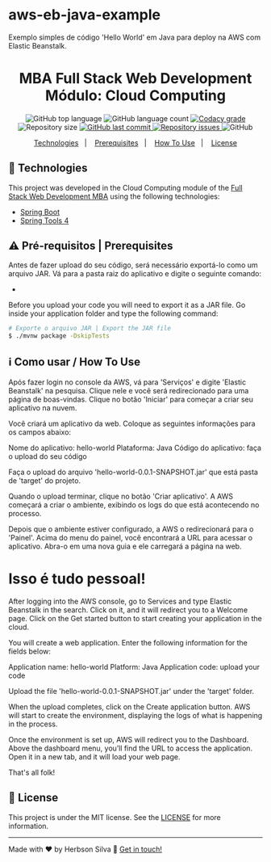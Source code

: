 # aws-eb-java-example
Exemplo simples de código 'Hello World' em Java para deploy na AWS com Elastic Beanstalk.

<h1 align="center">
    MBA Full Stack Web Development<br />
    Módulo: Cloud Computing
</h1>

<h4 align="center">
  
</h4>
<p align="center">
  <img alt="GitHub top language" src="https://img.shields.io/github/languages/top/herbsonsilva/eb-java-example.svg">
  
  <img alt="GitHub language count" src="https://img.shields.io/github/languages/count/herbsonsilva/eb-java-example.svg">
  
  <a href="https://www.codacy.com/app/herbsonsilva/eb-java-example?utm_source=github.com&amp;utm_medium=referral&amp;utm_content=herbsonsilva/eb-java-example&amp;utm_campaign=Badge_Grade">
    <img alt="Codacy grade" src="https://img.shields.io/codacy/grade/4f87fc059ec846118f2ef2950200b13a.svg">
  </a>
  
  <img alt="Repository size" src="https://img.shields.io/github/repo-size/herbsonsilva/eb-java-example.svg">
  <a href="https://github.com/herbsonsilva/eb-java-example/commits/master">
    <img alt="GitHub last commit" src="https://img.shields.io/github/last-commit/herbsonsilva/eb-java-example.svg">
  </a>
  
  <a href="https://github.com/herbsonsilva/eb-java-example/issues">
    <img alt="Repository issues" src="https://img.shields.io/github/issues/herbsonsilva/eb-java-example.svg">
  </a>
  
  <img alt="GitHub" src="https://img.shields.io/github/license/herbsonsilva/eb-java-example.svg"> 
  
</p>

<p align="center">
  <a href="#rocket-technologies">Technologies</a>&nbsp;&nbsp;&nbsp;|&nbsp;&nbsp;&nbsp;
  <a href="#warning-prerequisites">Prerequisites</a>&nbsp;&nbsp;&nbsp;|&nbsp;&nbsp;&nbsp;
  <a href="#information_source-how-to-use">How To Use</a>&nbsp;&nbsp;&nbsp;|&nbsp;&nbsp;&nbsp;
  <a href="#memo-license">License</a>
</p>

## :rocket: Technologies

This project was developed in the Cloud Computing module of the [Full Stack Web Development MBA][curso] using the following technologies:

-  [Spring Boot](https://spring.io/projects/spring-boot)
-  [Spring Tools 4](https://spring.io/tools)

## :warning: Pré-requisitos | Prerequisites

Antes de fazer upload do seu código, será necessário exportá-lo como um arquivo JAR. Vá para a pasta raiz do aplicativo e digite o seguinte comando:

-

Before you upload your code you will need to export it as a JAR file. Go inside your application folder and type the following command:

```bash
# Exporte o arquivo JAR | Export the JAR file
$ ./mvnw package -DskipTests
```

## :information_source: Como usar / How To Use

Após fazer login no console da AWS, vá para 'Serviços' e digite 'Elastic Beanstalk' na pesquisa. Clique nele e você será redirecionado para uma página de boas-vindas. Clique no botão 'Iniciar' para começar a criar seu aplicativo na nuvem.

Você criará um aplicativo da web. Coloque as seguintes informações para os campos abaixo:

Nome do aplicativo: hello-world
Plataforma: Java
Código do aplicativo: faça o upload do seu código

Faça o upload do arquivo 'hello-world-0.0.1-SNAPSHOT.jar' que está pasta de 'target' do projeto.

Quando o upload terminar, clique no botão 'Criar aplicativo'. A AWS começará a criar o ambiente, exibindo os logs do que está acontecendo no processo.

Depois que o ambiente estiver configurado, a AWS o redirecionará para o 'Painel'. Acima do menu do painel, você encontrará a URL para acessar o aplicativo. Abra-o em uma nova guia e ele carregará a página na web.

# Isso é tudo pessoal!

After logging into the AWS console, go to Services and type Elastic Beanstalk in the search. Click on it, and it will redirect you to a Welcome page. Click on the Get started button to start creating your application in the cloud.

You will create a web application. Enter the following information for the fields below:

Application name: hello-world
Platform: Java
Application code: upload your code

Upload the file 'hello-world-0.0.1-SNAPSHOT.jar' under the 'target' folder.

When the upload completes, click on the Create application button. AWS will start to create the environment, displaying the logs of what is happening in the process.

Once the environment is set up, AWS will redirect you to the Dashboard. Above the dashboard menu, you’ll find the URL to access the application. Open it in a new tab, and it will load your web page.

That's all folk! 

## :memo: License
This project is under the MIT license. See the [LICENSE](https://github.com/herbsonsilva/aws-eb-java-example/blob/master/LICENSE) for more information.

---

Made with ♥ by Herbson Silva :wave: [Get in touch!][linkedin]

[curso]: https://www.iesp.edu.br/cursos/pos-graduacao/mba-em-full-stack-web-development
[linkedin]: https://www.linkedin.com/in/herbsonsilva/
